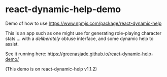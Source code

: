 # react-dynamic-help-demo
Demo of how to use https://www.npmjs.com/package/react-dynamic-help

This is an app such as one might use for generating role-playing character stats ... with a _deliberately_ obtuse interface, and some dynamic help to assist.

See it running here: https://greenasjade.github.io/react-dynamic-help-demo/

(This demo is on react-dynamic-help v1.1.2)
